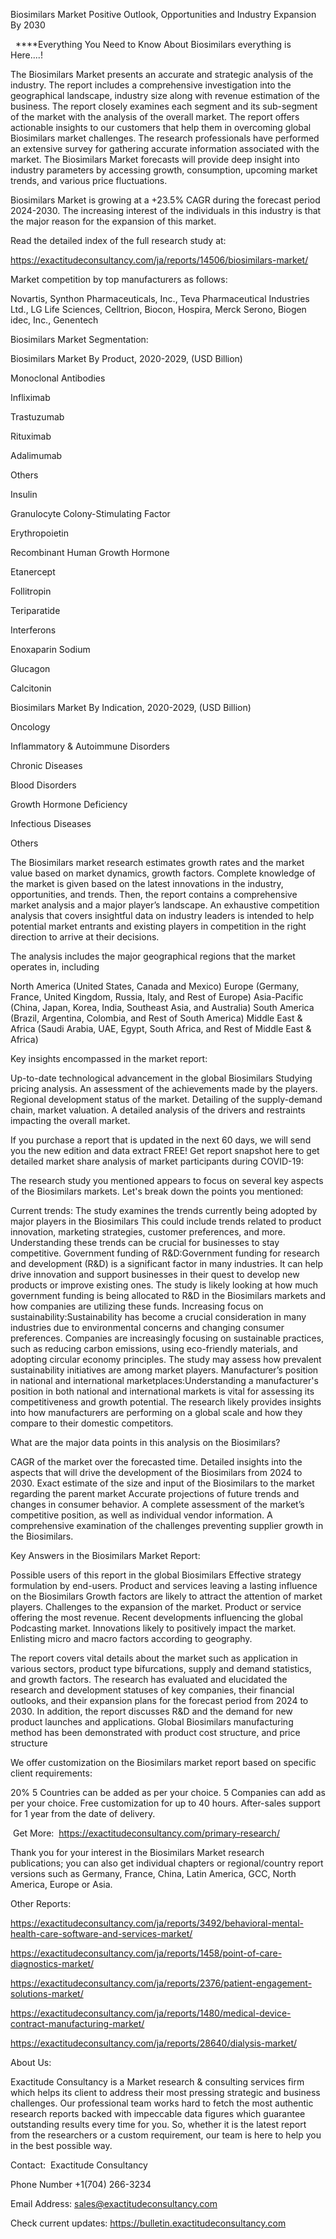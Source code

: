 Biosimilars Market Positive Outlook, Opportunities and Industry Expansion By 2030

  ****Everything You Need to Know About Biosimilars everything is Here....!

The Biosimilars Market presents an accurate and strategic analysis of the industry. The report includes a comprehensive investigation into the geographical landscape, industry size along with revenue estimation of the business. The report closely examines each segment and its sub-segment of the market with the analysis of the overall market. The report offers actionable insights to our customers that help them in overcoming global Biosimilars market challenges. The research professionals have performed an extensive survey for gathering accurate information associated with the market. The Biosimilars Market forecasts will provide deep insight into industry parameters by accessing growth, consumption, upcoming market trends, and various price fluctuations.

Biosimilars Market is growing at a +23.5% CAGR during the forecast period 2024-2030. The increasing interest of the individuals in this industry is that the major reason for the expansion of this market.

Read the detailed index of the full research study at:

https://exactitudeconsultancy.com/ja/reports/14506/biosimilars-market/

Market competition by top manufacturers as follows:

Novartis, Synthon Pharmaceuticals, Inc., Teva Pharmaceutical Industries Ltd., LG Life Sciences, Celltrion, Biocon, Hospira, Merck Serono, Biogen idec, Inc., Genentech

Biosimilars Market Segmentation:

Biosimilars Market By Product, 2020-2029, (USD Billion)

Monoclonal Antibodies

Infliximab

Trastuzumab

Rituximab

Adalimumab

Others

Insulin

Granulocyte Colony-Stimulating Factor

Erythropoietin

Recombinant Human Growth Hormone

Etanercept

Follitropin

Teriparatide

Interferons

Enoxaparin Sodium

Glucagon

Calcitonin

Biosimilars Market By Indication, 2020-2029, (USD Billion)

Oncology

Inflammatory & Autoimmune Disorders

Chronic Diseases

Blood Disorders

Growth Hormone Deficiency

Infectious Diseases

Others

The Biosimilars market research estimates growth rates and the market value based on market dynamics, growth factors. Complete knowledge of the market is given based on the latest innovations in the industry, opportunities, and trends. Then, the report contains a comprehensive market analysis and a major player’s landscape. An exhaustive competition analysis that covers insightful data on industry leaders is intended to help potential market entrants and existing players in competition in the right direction to arrive at their decisions.

The analysis includes the major geographical regions that the market operates in, including

North America (United States, Canada and Mexico)
Europe (Germany, France, United Kingdom, Russia, Italy, and Rest of Europe)
Asia-Pacific (China, Japan, Korea, India, Southeast Asia, and Australia)
South America (Brazil, Argentina, Colombia, and Rest of South America)
Middle East & Africa (Saudi Arabia, UAE, Egypt, South Africa, and Rest of Middle East & Africa)

Key insights encompassed in the market report:

Up-to-date technological advancement in the global Biosimilars
Studying pricing analysis.
An assessment of the achievements made by the players.
Regional development status of the market.
Detailing of the supply-demand chain, market valuation.
A detailed analysis of the drivers and restraints impacting the overall market.

If you purchase a report that is updated in the next 60 days, we will send you the new edition and data extract FREE! Get report snapshot here to get detailed market share analysis of market participants during COVID-19:

The research study you mentioned appears to focus on several key aspects of the Biosimilars markets. Let's break down the points you mentioned:

Current trends: The study examines the trends currently being adopted by major players in the Biosimilars This could include trends related to product innovation, marketing strategies, customer preferences, and more. Understanding these trends can be crucial for businesses to stay competitive.
Government funding of R&D:Government funding for research and development (R&D) is a significant factor in many industries. It can help drive innovation and support businesses in their quest to develop new products or improve existing ones. The study is likely looking at how much government funding is being allocated to R&D in the Biosimilars markets and how companies are utilizing these funds.
Increasing focus on sustainability:Sustainability has become a crucial consideration in many industries due to environmental concerns and changing consumer preferences. Companies are increasingly focusing on sustainable practices, such as reducing carbon emissions, using eco-friendly materials, and adopting circular economy principles. The study may assess how prevalent sustainability initiatives are among market players.
Manufacturer’s position in national and international marketplaces:Understanding a manufacturer's position in both national and international markets is vital for assessing its competitiveness and growth potential. The research likely provides insights into how manufacturers are performing on a global scale and how they compare to their domestic competitors.

What are the major data points in this analysis on the Biosimilars?

CAGR of the market over the forecasted time.
Detailed insights into the aspects that will drive the development of the Biosimilars from 2024 to 2030.
Exact estimate of the size and input of the Biosimilars to the market regarding the parent market
Accurate projections of future trends and changes in consumer behavior. A complete assessment of the market’s competitive position, as well as individual vendor information.
A comprehensive examination of the challenges preventing supplier growth in the Biosimilars.

Key Answers in the Biosimilars Market Report:

Possible users of this report in the global Biosimilars
Effective strategy formulation by end-users.
Product and services leaving a lasting influence on the Biosimilars
Growth factors are likely to attract the attention of market players.
Challenges to the expansion of the market.
Product or service offering the most revenue.
Recent developments influencing the global Podcasting market.
Innovations likely to positively impact the market.
Enlisting micro and macro factors according to geography.

The report covers vital details about the market such as application in various sectors, product type bifurcations, supply and demand statistics, and growth factors. The research has evaluated and elucidated the research and development statuses of key companies, their financial outlooks, and their expansion plans for the forecast period from 2024 to 2030. In addition, the report discusses R&D and the demand for new product launches and applications. Global Biosimilars manufacturing method has been demonstrated with product cost structure, and price structure

We offer customization on the Biosimilars market report based on specific client requirements:

20%
5 Countries can be added as per your choice.
5 Companies can add as per your choice.
Free customization for up to 40 hours.
After-sales support for 1 year from the date of delivery.

 Get More:  https://exactitudeconsultancy.com/primary-research/

Thank you for your interest in the Biosimilars Market research publications; you can also get individual chapters or regional/country report versions such as Germany, France, China, Latin America, GCC, North America, Europe or Asia.

Other Reports:

https://exactitudeconsultancy.com/ja/reports/3492/behavioral-mental-health-care-software-and-services-market/

https://exactitudeconsultancy.com/ja/reports/1458/point-of-care-diagnostics-market/

https://exactitudeconsultancy.com/ja/reports/2376/patient-engagement-solutions-market/

https://exactitudeconsultancy.com/ja/reports/1480/medical-device-contract-manufacturing-market/

https://exactitudeconsultancy.com/ja/reports/28640/dialysis-market/

About Us:

Exactitude Consultancy is a Market research & consulting services firm which helps its client to address their most pressing strategic and business challenges. Our professional team works hard to fetch the most authentic research reports backed with impeccable data figures which guarantee outstanding results every time for you. So, whether it is the latest report from the researchers or a custom requirement, our team is here to help you in the best possible way.

Contact:  Exactitude Consultancy

Phone Number +1(704) 266-3234

Email Address: sales@exactitudeconsultancy.com

Check current updates: https://bulletin.exactitudeconsultancy.com
